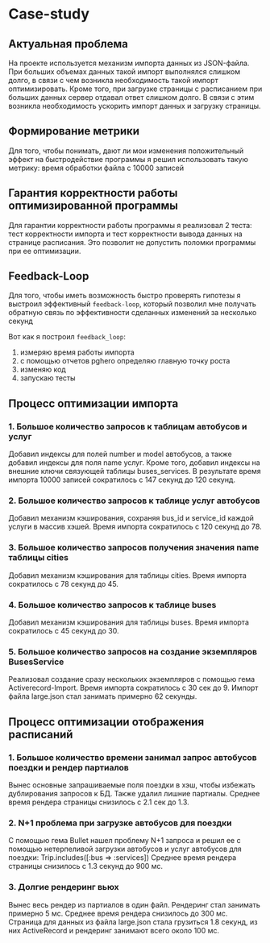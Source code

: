 # Case-study

## Актуальная проблема

На проекте используется механизм импорта данных из JSON-файла.
При больших объемах данных такой импорт выполнялся слишком долго, 
в связи с чем возникла необходимость такой импорт оптимизировать.
Кроме того, при загрузке страницы с расписанием при больших данных сервер отдавал
ответ слишком долго. В связи с этим возникла необходимость ускорить импорт данных и
загрузку страницы.

## Формирование метрики
Для того, чтобы понимать, дают ли мои изменения положительный эффект на быстродействие программы я решил использовать такую метрику: время обработки файла с 10000 записей

## Гарантия корректности работы оптимизированной программы
Для гарантии корректности работы программы я реализовал 2 теста: тест корректности
импорта и тест корректности вывода данных на странице расписания. Это позволит
не допустить поломки программы при ее оптимизации.

## Feedback-Loop
Для того, чтобы иметь возможность быстро проверять гипотезы я выстроил эффективный `feedback-loop`, который позволил мне получать обратную связь по эффективности сделанных изменений за несколько секунд

Вот как я построил `feedback_loop`:
1. измеряю время работы импорта
2. с помощью отчетов pghero определяю главную точку роста
3. изменяю код
4. запускаю тесты

## Процесс оптимизации импорта

### 1. Большое количество запросов к таблицам автобусов и услуг
Добавил индексы для полей number и model автобусов, а также добавил индексы для
поля name услуг. Кроме того, добавил индексы на внешние ключи связующей таблицы buses_services.
В результате время импорта 10000 записей сократилось с 147 секунд до 120 секунд.


### 2. Большое количество запросов к таблице услуг автобусов
Добавил механизм кэширования, сохраняя bus_id и service_id каждой услуги в массив хэшей.
Время импорта сократилось с 120 секунд до 78.

### 3. Большое количество запросов получения значения name таблицы cities
Добавил механизм кэширования для таблицы cities. Время импорта сократилось с 78
секунд до 45.

### 4. Большое количество запросов к таблице buses
Добавил механизм кэширования для таблицы buses. Время импорта сократилось с 45
секунд до 30.

### 5. Большое количество запросов на создание экземпляров BusesService
Реализовал создание сразу нескольких экземпляров с помощью гема Activerecord-Import.
Время импорта сократилось с 30 сек до 9. Импорт файла large.json стал занимать 
примерно 62 секунды.


## Процесс оптимизации отображения расписаний

### 1. Большое количество времени занимал запрос автобусов поездки и рендер партиалов
Вынес основные запрашиваемые поля поездки в хэш, чтобы избежать дублирования запросов
к БД. Также удалил лишние партиалы. Среднее время рендера страницы снизилось с 2.1 сек
до 1.3.

### 2. N+1 проблема при загрузке автобусов для поездки
С помощью гема Bullet нашел проблему N+1 запроса и решил ее с помощью нетерпеливой
загрузки автобусов и услуг автобусов для поездки: Trip.includes([:bus => :services])
Среднее время рендера страницы снизилось с 1.3 секунд до 900 мс.

### 3. Долгие рендеринг вьюх
Вынес весь рендер из партиалов в один файл. Рендеринг стал занимать примерно 5 мс.
Среднее время рендера снизилось до 300 мс. Страница для данных из файла large.json
стала грузиться 1.8 секунд, из них ActiveRecord и рендеринг занимают всего около 100 мс.

